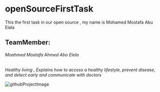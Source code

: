 # openSourceFirstTask
This the first task in our open source , my name is Mohamed Mostafa Abu Elala


## TeamMember:
###### Moahmed Mostafa Ahmed Abo Elela 

*Healthy living , Explains how to access a healthy lifestyle, prevent disease, and detect early and communicate with doctors*

![githubProjectImage](https://i.imgur.com/fFv1gLV.png)
